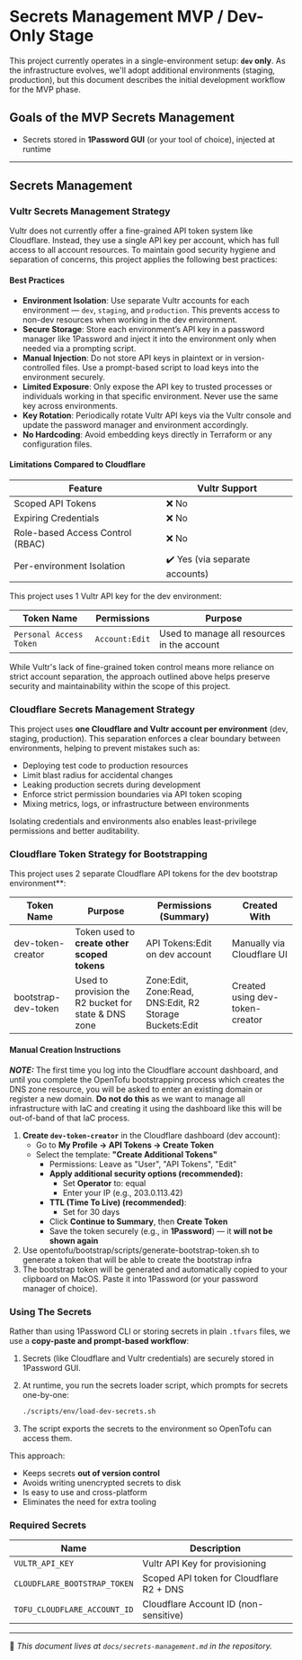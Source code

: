 # Secrets Management MVP / Dev-Only Stage

This project currently operates in a single-environment setup: **`dev` only**. As the infrastructure evolves, we'll adopt additional environments (staging, production), but this document describes the initial development workflow for the MVP phase.

## Goals of the MVP Secrets Management

- Secrets stored in **1Password GUI** (or your tool of choice), injected at runtime

---

## Secrets Management

### Vultr Secrets Management Strategy

Vultr does not currently offer a fine-grained API token system like Cloudflare. Instead, they use a single API key per account, which has full access to all account resources. To maintain good security hygiene and separation of concerns, this project applies the following best practices:

#### Best Practices

- **Environment Isolation**: Use separate Vultr accounts for each environment — `dev`, `staging`, and `production`. This prevents access to non-dev resources when working in the dev environment.
- **Secure Storage**: Store each environment’s API key in a password manager like 1Password and inject it into the environment only when needed via a prompting script.
- **Manual Injection**: Do not store API keys in plaintext or in version-controlled files. Use a prompt-based script to load keys into the environment securely.
- **Limited Exposure**: Only expose the API key to trusted processes or individuals working in that specific environment. Never use the same key across environments.
- **Key Rotation**: Periodically rotate Vultr API keys via the Vultr console and update the password manager and environment accordingly.
- **No Hardcoding**: Avoid embedding keys directly in Terraform or any configuration files.

#### Limitations Compared to Cloudflare

| Feature                          | Vultr Support                 |
| -------------------------------- | ----------------------------- |
| Scoped API Tokens                | ❌ No                          |
| Expiring Credentials             | ❌ No                          |
| Role-based Access Control (RBAC) | ❌ No                          |
| Per-environment Isolation        | ✔️ Yes (via separate accounts) |

This project uses 1 Vultr API key for the dev environment:

| Token Name              | Permissions    | Purpose                                     |
| ----------------------- | -------------- | ------------------------------------------- |
| `Personal Access Token` | `Account:Edit` | Used to manage all resources in the account |

While Vultr's lack of fine-grained token control means more reliance on strict account separation, the approach outlined above helps preserve security and maintainability within the scope of this project.

### Cloudflare Secrets Management Strategy

This project uses **one Cloudflare and Vultr account per environment** (dev, staging, production). This separation enforces a clear boundary between environments, helping to prevent mistakes such as:

- Deploying test code to production resources
- Limit blast radius for accidental changes
- Leaking production secrets during development
- Enforce strict permission boundaries via API token scoping
- Mixing metrics, logs, or infrastructure between environments

Isolating credentials and environments also enables least-privilege permissions and better auditability.

### Cloudflare Token Strategy for Bootstrapping

This project uses 2 separate Cloudflare API tokens for the dev bootstrap environment**:

| **Token Name**      | **Purpose**                                          | **Permissions (Summary)**                               | **Created With**                |
| ------------------- | ---------------------------------------------------- | ------------------------------------------------------- | ------------------------------- |
| dev-token-creator   | Token used to **create other scoped tokens**         | API Tokens:Edit on dev account                          | Manually via Cloudflare UI      |
| bootstrap-dev-token | Used to provision the R2 bucket for state & DNS zone | Zone:Edit, Zone:Read, DNS:Edit, R2 Storage Buckets:Edit | Created using dev-token-creator |

#### Manual Creation Instructions

***NOTE:*** The first time you log into the Cloudflare account dashboard, and until you complete the OpenTofu bootstrapping process which creates the DNS zone resource, you will be asked to enter an existing domain or register a new domain. **Do not do this** as we want to manage all infrastructure with IaC and creating it using the dashboard like this will be out-of-band of that IaC process.

1. **Create `dev-token-creator`** in the Cloudflare dashboard (dev account):
   - Go to **My Profile → API Tokens → Create Token**
   - Select the template: **"Create Additional Tokens"**
     - Permissions: Leave as "User", "API Tokens", "Edit"
     - **Apply additional security options (recommended):**
       - Set **Operator** to: equal
       - Enter your IP (e.g., 203.0.113.42)
     - **TTL (Time To Live) (recommended)**:
       - Set for 30 days
     - Click **Continue to Summary**, then **Create Token**
     - Save the token securely (e.g., in **1Password**) — it **will not be shown again**
2. Use opentofu/bootstrap/scripts/generate-bootstrap-token.sh to generate a token that will be able to create the bootstrap infra
3. The bootstrap token will be generated and automatically copied to your clipboard on MacOS. Paste it into 1Password (or your password manager of choice).


### Using The Secrets

Rather than using 1Password CLI or storing secrets in plain `.tfvars` files, we use a **copy-paste and prompt-based workflow**:

1. Secrets (like Cloudflare and Vultr credentials) are securely stored in 1Password GUI.

2. At runtime, you run the secrets loader script, which prompts for secrets one-by-one:

   ```bash
   ./scripts/env/load-dev-secrets.sh
   ```

3. The script exports the secrets to the environment so OpenTofu can access them.

This approach:

- Keeps secrets **out of version control**
- Avoids writing unencrypted secrets to disk
- Is easy to use and cross-platform
- Eliminates the need for extra tooling

### Required Secrets

| Name                         | Description                              |
| ---------------------------- | ---------------------------------------- |
| `VULTR_API_KEY`              | Vultr API Key for provisioning           |
| `CLOUDFLARE_BOOTSTRAP_TOKEN` | Scoped API token for Cloudflare R2 + DNS |
| `TOFU_CLOUDFLARE_ACCOUNT_ID` | Cloudflare Account ID (non-sensitive)    |

---

📁 _This document lives at `docs/secrets-management.md` in the repository._